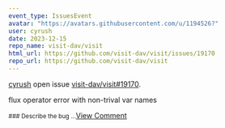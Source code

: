 ```yaml
---
event_type: IssuesEvent
avatar: "https://avatars.githubusercontent.com/u/1194526?"
user: cyrush
date: 2023-12-15
repo_name: visit-dav/visit
html_url: https://github.com/visit-dav/visit/issues/19170
repo_url: https://github.com/visit-dav/visit
---
```


<a href='https://github.com/cyrush' target='_blank'>cyrush</a> open issue <a href='https://github.com/visit-dav/visit/issues/19170' target='_blank'>visit-dav/visit#19170</a>.

<p>flux operator error with non-trival var names</p><small>### Describe the bug...</small><a href='https://github.com/visit-dav/visit/issues/19170' target='_blank'>View Comment</a>